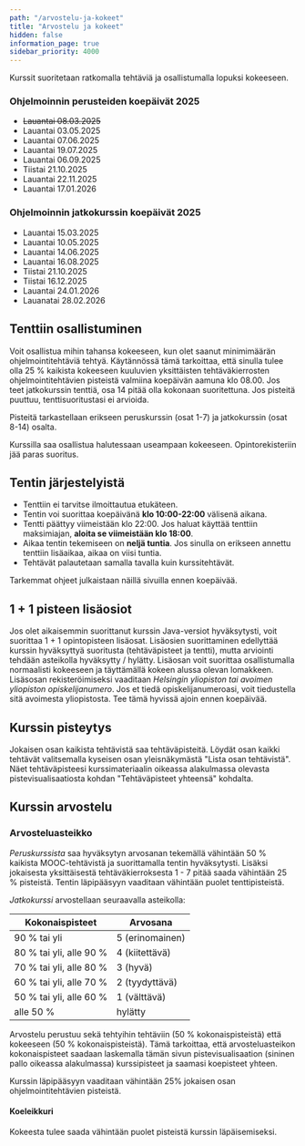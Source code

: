 ```yaml
---
path: "/arvostelu-ja-kokeet"
title: "Arvostelu ja kokeet"
hidden: false
information_page: true
sidebar_priority: 4000
---
```


Kurssit suoritetaan ratkomalla tehtäviä ja osallistumalla lopuksi kokeeseen.

### Ohjelmoinnin perusteiden koepäivät 2025

* ~~Lauantai 08.03.2025~~
* Lauantai 03.05.2025
* Lauantai 07.06.2025
* Lauantai 19.07.2025
* Lauantai 06.09.2025
* Tiistai 21.10.2025
* Lauantai 22.11.2025
* Lauantai 17.01.2026

### Ohjelmoinnin jatkokurssin koepäivät 2025

* Lauantai 15.03.2025
* Lauantai 10.05.2025
* Lauantai 14.06.2025
* Lauantai 16.08.2025
* Tiistai 21.10.2025
* Tiistai 16.12.2025
* Lauantai 24.01.2026
* Lauanatai 28.02.2026


## Tenttiin osallistuminen

Voit osallistua mihin tahansa kokeeseen, kun olet saanut minimimäärän ohjelmointitehtäviä tehtyä. Käytännössä tämä tarkoittaa, että sinulla tulee olla 25 % kaikista kokeeseen kuuluvien yksittäisten tehtäväkierrosten ohjelmointitehtävien pisteistä valmiina koepäivän aamuna klo 08.00. Jos teet jatkokurssin tenttiä, osa 14 pitää olla kokonaan suoritettuna. Jos pisteitä puuttuu, tenttisuoritustasi ei arvioida.

Pisteitä tarkastellaan erikseen peruskurssin (osat 1-7) ja jatkokurssin (osat 8-14) osalta.

Kurssilla saa osallistua halutessaan useampaan kokeeseen. Opintorekisteriin jää paras suoritus.

## Tentin järjestelyistä

* Tenttiin ei tarvitse ilmoittautua etukäteen.
* Tentin voi suorittaa koepäivänä **klo 10:00-22:00** välisenä aikana.
* Tentti päättyy viimeistään klo 22:00. Jos haluat käyttää tenttiin maksimiajan, **aloita se viimeistään klo 18:00**.
* Aikaa tentin tekemiseen on **neljä tuntia**. Jos sinulla on erikseen annettu tenttiin lisäaikaa, aikaa on viisi tuntia.
* Tehtävät palautetaan samalla tavalla kuin kurssitehtävät.

Tarkemmat ohjeet julkaistaan näillä sivuilla ennen koepäivää.

## 1 + 1 pisteen lisäosiot

Jos olet aikaisemmin suorittanut kurssin Java-versiot hyväksytysti, voit suorittaa 1 + 1 opintopisteen lisäosat. Lisäosien suorittaminen edellyttää kurssin hyväksyttyä suoritusta (tehtäväpisteet ja tentti), mutta arviointi tehdään asteikolla hyväksytty / hylätty. Lisäosan voit suorittaa osallistumalla normaalisti kokeeseen ja täyttämällä kokeen alussa olevan lomakkeen. Lisäsosan rekisteröimiseksi vaaditaan *Helsingin yliopiston tai avoimen yliopiston opiskelijanumero*. Jos et tiedä opiskelijanumeroasi, voit tiedustella sitä avoimesta yliopistosta. Tee tämä hyvissä ajoin ennen koepäivää.

## Kurssin pisteytys

Jokaisen osan kaikista tehtävistä saa tehtäväpisteitä. Löydät osan kaikki tehtävät valitsemalla kyseisen osan yleisnäkymästä "Lista osan tehtävistä". Näet tehtäväpisteesi kurssimateriaalin oikeassa alakulmassa olevasta pistevisualisaatiosta kohdan "Tehtäväpisteet yhteensä" kohdalta.

## Kurssin arvostelu

### Arvosteluasteikko

*Peruskurssista* saa hyväksytyn arvosanan tekemällä vähintään 50 % kaikista MOOC-tehtävistä ja suorittamalla tentin hyväksytysti. Lisäksi jokaisesta yksittäisestä tehtäväkierroksesta 1 - 7 pitää saada vähintään 25 % pisteistä. Tentin läpipääsyyn vaaditaan vähintään puolet tenttipisteistä.

*Jatkokurssi* arvostellaan seuraavalla asteikolla:

<table>
    <thead>
    <tr>
        <th>Kokonaispisteet</th>
        <th>Arvosana</th>
    </tr>
    </thead>
    <tbody>
    <tr>
        <td>90 % tai yli</td>
        <td>5 (erinomainen)</td>
    </tr>
    <tr>
        <td>80 % tai yli, alle 90 %</td>
        <td>4 (kiitettävä)</td>
    </tr>
    <tr>
        <td>70 % tai yli, alle 80 %</td>
        <td>3 (hyvä)</td>
    </tr>
    <tr>
        <td>60 % tai yli, alle 70 %</td>
        <td>2 (tyydyttävä)</td>
    </tr>
    <tr>
        <td>50 % tai yli, alle 60 %</td>
        <td>1 (välttävä)</td>
    </tr>
    <tr>
        <td>alle 50 %</td>
        <td>hylätty</td>
    </tr>
    </tbody>
</table>

Arvostelu perustuu sekä tehtyihin tehtäviin (50 % kokonaispisteistä) että kokeeseen (50 % kokonaispisteistä). Tämä tarkoittaa, että arvosteluasteikon kokonaispisteet saadaan laskemalla tämän sivun pistevisualisaation (sininen pallo oikeassa alakulmassa) kurssipisteet ja saamasi koepisteet yhteen.

Kurssin läpipääsyyn vaaditaan vähintään 25% jokaisen osan ohjelmointitehtävien pisteistä.

#### Koeleikkuri

Kokeesta tulee saada vähintään puolet pisteistä kurssin läpäisemiseksi.

